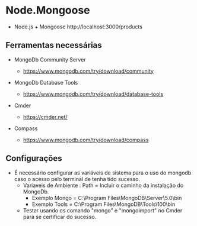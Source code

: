 # Node.Mongoose
    
* Node.js + Mongoose
http://localhost:3000/products 

## Ferramentas necessárias
* MongoDb Community Server 
    * https://www.mongodb.com/try/download/community

* MongoDb Database Tools
    * https://www.mongodb.com/try/download/database-tools

* Cmder
    * https://cmder.net/

* Compass
    * https://www.mongodb.com/try/download/compass

## Configurações
* É necessário configurar as variáveis de sistema para o uso do mongodb caso o acesso pelo terminal de tenha tido sucesso. 
    * Variaveis de Ambiente : Path = Incluir o caminho da instalação do MongoDb.
        * Exemplo Mongo = C:\Program Files\MongoDB\Server\5.0\bin
        * Exemplo Tools = C:\Program Files\MongoDB\Tools\100\bin
    * Testar usando os comando "mongo" e "mongoimport" no Cmder para se certificar do sucesso.

